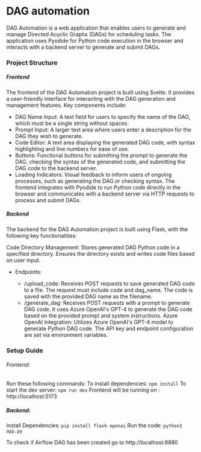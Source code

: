 # DAG automation
DAG Automation is a web application that enables users to generate and manage Directed Acyclic Graphs (DAGs) for scheduling tasks. The application uses Pyodide for Python code execution in the browser and interacts with a backend server to generate and submit DAGs.

### Project Structure
##### Frontend
The frontend of the DAG Automation project is built using Svelte. It provides a user-friendly interface for interacting with the DAG generation and management features. Key components include:

* DAG Name Input: A text field for users to specify the name of the DAG, which must be a single string without spaces.
* Prompt Input: A larger text area where users enter a description for the DAG they wish to generate.
* Code Editor: A text area displaying the generated DAG code, with syntax highlighting and line numbers for ease of use.
* Buttons: Functional buttons for submitting the prompt to generate the DAG, checking the syntax of the generated code, and submitting the DAG code to the backend server.
* Loading Indicators: Visual feedback to inform users of ongoing processes, such as generating the DAG or checking syntax.
The frontend integrates with Pyodide to run Python code directly in the browser and communicates with a backend server via HTTP requests to process and submit DAGs.

##### Backend
The backend for the DAG Automation project is built using Flask, with the following key functionalities:

Code Directory Management: Stores generated DAG Python code in a specified directory. Ensures the directory exists and writes code files based on user input.

* Endpoints:

    * /upload_code: Receives POST requests to save generated DAG code to a file. The request must include code and dag_name. The code is saved with the provided DAG name as the filename.
    * /generate_dag: Receives POST requests with a prompt to generate DAG code. It uses Azure OpenAI's GPT-4 to generate the DAG code based on the provided prompt and system instructions.
    Azure OpenAI Integration: Utilizes Azure OpenAI's GPT-4 model to generate Python DAG code. The API key and endpoint configuration are set via environment variables.

### Setup Guide
###### Frontend:
Run these following commands:
To install dependencies:
```npm install```
To start the dev server:
```npm run dev```
Frontend will be running on : http://localhost:5173

##### Backend:
Install Dependencies:
```pip install flask openai```
Run the code:
```python3 app.py```


To check if Airflow DAG has been created go to http://localhost:8880